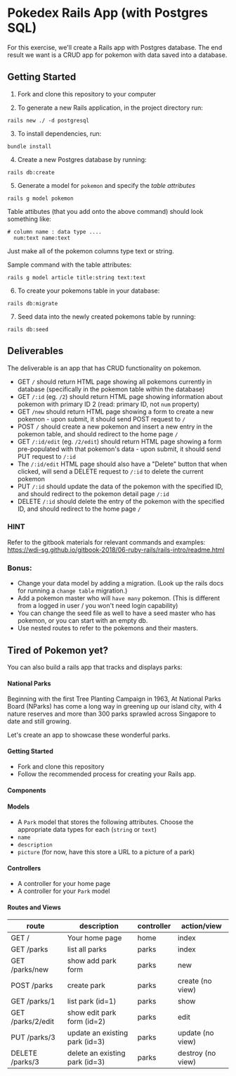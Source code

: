 # Pokedex Rails App (with Postgres SQL)

For this exercise, we'll create a Rails app with Postgres database. The end result we want is a CRUD app for pokemon with data saved into a database.

## Getting Started

1. Fork and clone this repository to your computer

2. To generate a new Rails application, in the project directory run:
```
rails new ./ -d postgresql
```
3. To install dependencies, run:
```
bundle install
```
4. Create a new Postgres database by running:
```
rails db:create
```
5. Generate a model for `pokemon` and specify the *table attributes*
```
rails g model pokemon
```

Table attibutes (that you add onto the above command) should look something like:
```
# column name : data type .... 
  num:text name:text
```

Just make all of the pokemon columns type text or string.

Sample command with the table attributes:
```
rails g model article title:string text:text
```


6. To create your pokemons table in your database:
```
rails db:migrate
```
7. Seed data into the newly created pokemons table by running:
```
rails db:seed
```

## Deliverables

The deliverable is an app that has CRUD functionality on pokemon.

* GET `/` should return HTML page showing all pokemons currently in database (specifically in the pokemon table within the database)
* GET `/:id` (eg. `/2`) should return HTML page showing information about pokemon with primary ID 2 (read: primary ID, not `num` property)
* GET `/new` should return HTML page showing a form to create a new pokemon - upon submit, it should send POST request to `/`
* POST `/` should create a new pokemon and insert a new entry in the pokemon table, and should redirect to the home page `/`
* GET `/:id/edit` (eg. `/2/edit`) should return HTML page showing a form pre-populated with that pokemon's data - upon submit, it should send PUT request to `/:id`
* The `/:id/edit` HTML page should also have a "Delete" button that when clicked, will send a DELETE request to `/:id` to delete the current pokemon
* PUT `/:id` should update the data of the pokemon with the specified ID, and should redirect to the pokemon detail page `/:id`
* DELETE `/:id` should delete the entry of the pokemon with the specified ID, and should redirect to the home page `/`

### HINT

Refer to the gitbook materials for relevant commands and examples: https://wdi-sg.github.io/gitbook-2018/06-ruby-rails/rails-intro/readme.html

### Bonus:
- Change your data model by adding a migration. (Look up the rails docs for running a `change table` migration.)
- Add a pokemon master who will `have many` pokemon. (This is different from a logged in user / you won't need login capability)
- You can change the seed file as well to have a seed master who has pokemon, or you can start with an empty db.
- Use nested routes to refer to the pokemons and their masters.

## Tired of Pokemon yet?
You can also build a rails app that tracks and displays parks:


#### National Parks

Beginning with the first Tree Planting Campaign in 1963, At National Parks Board (NParks) has come a long way in greening up our island city, with 4 nature reserves and more than 300 parks sprawled across Singapore to date and still growing.  

Let's create an app to showcase these wonderful parks.

#### Getting Started

*   Fork and clone this repository
*   Follow the recommended process for creating your Rails app.

#### Components

#### Models

*   A `Park` model that stores the following attributes. Choose the appropriate data types for each (`string` or `text`)
*   `name`
*   `description`
*   `picture` (for now, have this store a URL to a picture of a park)

#### Controllers

*   A controller for your home page
*   A controller for your `Park` model

#### Routes and Views

| route             | description                    | controller | action/view      |
| ----------------- | ------------------------------ | ---------- | ---------------- |
| GET /             | Your home page                 | home       | index            |
| GET /parks        | list all parks                 | parks      | index            |
| GET /parks/new    | show add park form             | parks      | new              |
| POST /parks       | create park                    | parks      | create (no view) |
| GET /parks/1      | list park (id=1)               | parks      | show             |
| GET /parks/2/edit | show edit park form (id=2)     | parks      | edit             |
| PUT /parks/3      | update an existing park (id=3) | parks      | update (no view) |
| DELETE /parks/3   | delete an existing park (id=3) | parks      | destroy (no view)|


